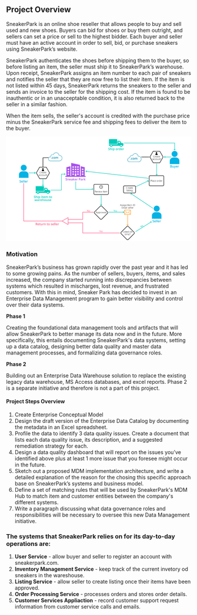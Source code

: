 ## Project Overview

SneakerPark is an online shoe reseller that allows people to buy and sell used and new shoes. Buyers can bid for shoes or buy them outright, and sellers can set a price or sell to the highest bidder.
Each buyer and seller must have an active account in order to sell, bid, or purchase sneakers using SneakerPark’s website.

SneakerPark authenticates the shoes before shipping them to the buyer, so before listing an item, the seller must ship it to SneakerPark’s warehouse. Upon receipt, SneakerPark assigns an item number to each pair of sneakers and notifies the seller that they are now free to list their item. If the item is not listed within 45 days, SneakerPark returns the sneakers to the seller and sends an invoice to the seller for the shipping cost.
If the item is found to be inauthentic or in an unacceptable condition, it is also returned back to the seller in a similar fashion.

When the item sells, the seller's account is credited with the purchase price minus the SneakerPark service fee and shipping fees to deliver the item to the buyer.

![project-visual](images/project-visual.png)

### Motivation

SneakerPark’s business has grown rapidly over the past year and it has led to some growing pains. As the number of sellers, buyers, items, and sales increased, the company started running into discrepancies between systems which resulted in mischarges, lost revenue, and frustrated customers. With this in mind, Sneaker Park has decided to invest in an Enterprise Data Management program to gain better visibility and control over their data systems.

**Phase 1**

Creating the foundational data management tools and artifacts that will allow SneakerPark to better manage its data now and in the future. More specifically, this entails documenting SneakerPark's data systems, setting up a data catalog, designing better data quality and master data management processes, and formalizing data governance roles.

**Phase 2**

Building out an Enterprise Data Warehouse solution to replace the existing legacy data warehouse, MS Access databases, and excel reports. Phase 2 is a separate initiative and therefore is not a part of this project.

#### Project Steps Overview

1. Create Enterprise Conceptual Model
2. Design the draft version of the Enterprise Data Catalog by documenting the metadata in an Excel spreadsheet.
3. Profile the data to identify 3 data quality issues. Create a document that lists each data quality issue, its description, and a suggested remediation strategy for each.
4. Design a data quality dashboard that will report on the issues you’ve identified above plus at least 1 more issue that you foresee might occur in the future.
5. Sketch out a proposed MDM implementation architecture, and write a detailed explanation of the reason for the chosing this specific approach base on SneakerPark’s systems and business model.
6. Define a set of matching rules that will be used by SneakerPark's MDM Hub to match item and customer entities between the company's different systems.
7. Write a paragraph discussing what data governance roles and responsibilities will be necessary to oversee this new Data Management initiative.

### The systems that SneakerPark relies on for its day-to-day operations are:

1. **User Service** - allow buyer and seller to register an account with sneakerpark.com.
2. **Inventory Management Service** - keep track of the current invetory od sneakers in the wareshouse.
3. **Listing Service** - allow seller to create listing once their items have been approved.
4. **Order Processing Service** - processes orders and stores order details.
5. **Customer Services Appliaction** - record customer support request information from customer service calls and emails.
